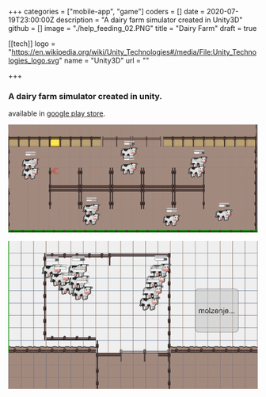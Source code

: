 +++
categories = ["mobile-app", "game"]
coders = []
date = 2020-07-19T23:00:00Z
description = "A dairy farm simulator created in Unity3D"
github = []
image = "./help_feeding_02.PNG"
title = "Dairy Farm"
draft = true

[[tech]]
logo = "https://en.wikipedia.org/wiki/Unity_Technologies#/media/File:Unity_Technologies_logo.svg"
name = "Unity3D"
url = ""

+++


### A dairy farm simulator created in unity.
 
available in [google play store](/logos/playstore.svg "play store").

![Homepage Screenshot](./help_feeding_02.PNG "Homepage Screenshot")

![Homepage Screenshot](./help_milking_04.PNG "Homepage Screenshot")


